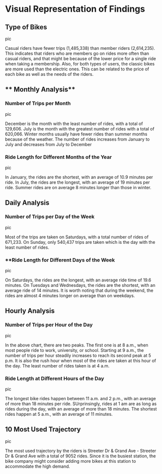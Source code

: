 # **Visual Representation of Findings**

## **Type of Bikes**

pic

Casual riders have fewer trips (1,485,338) than member riders (2,614,235). This indicates that riders who are members 
go on rides more often than casual riders, and that might be because of the lower price for a single ride when taking a membership.
Also, for both types of users, the classic bikes are more used than the electric ones. This can be related to the price of each bike
as well as the needs of the riders.


## ** Monthly Analysis**
### **Number of Trips per Month**

pic

December is the month with the least number of rides, with a total of 129,606. July is the month with the greatest number of rides
with a total of 620,066. Winter months usually have fewer rides than summer months because of the weather. The number of rides increases from 
January to July and decreases from July to December


### **Ride Length for Different Months of the Year**

pic

In January, the rides are the shortest, with an average of 10.9 minutes per ride. In July, the rides are the longest, with an 
average of 19 minutes per ride. Summer rides are on average 8 minutes longer than those in winter. 


## **Daily Analysis**
### **Number of Trips per Day of the Week**

pic

Most of the trips are taken on Saturdays, with a total number of rides of 671,233. On Sunday, only 540,437 trips are taken 
which is the day with the least number of rides.


### **Ride Length for Different Days of the Week

pic

On Saturdays, the rides are the longest, with an average ride time of 19.6 minutes. On Tuesdays and Wednesdays, the rides
are the shortest, with an average ride of 14 minutes. It is worth noting that during the weekend, the rides are almost 
4 minutes longer on average than on weekdays.


## **Hourly Analysis**
### **Number of Trips per Hour of the Day**

pic

In the above chart, there are two peaks. The first one is at 8 a.m., when most people ride to work, university, or school.
Starting at 9 a.m., the number of trips per hour steadily increases to reach its second peak at 5 p.m. It is also the rush hour when 
most of the rides are taken at this hour of the day. The least number of rides taken is at 4 a.m.


### **Ride Length at Different Hours of the Day**

pic

The longest bike rides happen between 11 a.m. and 2 p.m., with an average of more than 18 minutes per ride. SUrprinsingly, rides at 1 am
are as long as rides during the day, with an average of more than 18 minutes. The shortest rides happen at 5 a.m., with an average of 11 minutes.


## **10 Most Used Trajectory**

pic

The most used trajectory by the riders is Streeter Dr & Grand Ave - Streeter Dr & Grand Ave 
with a total of 9052 rides. Since it is the busiest station, the bike company might consider adding more bikes at this station 
to accommodate the high demand.
